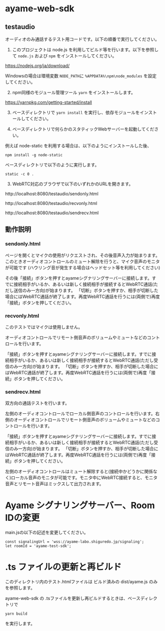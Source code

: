 # ayame-web-sdk

## testaudio

オーディオのみ通話するテスト用コードです。以下の順番で実行してください。

1. このプロジェクトは node.js を利用してビルド等を行います。以下を参照して `node.js` および `npm` をインストールしてください。

https://nodejs.org/ja/download/

Windowsの場合は環境変数 `NODE_PATH`に `%APPDATA%\npm\node_modules` を設定してください。

2. npm同様のモジュール管理ツール `yarn` をインストールします。

https://yarnpkg.com/getting-started/install

3. ベースディレクトリで `yarn install` を実行し、依存モジュールをインストールしてください。

2. ベースディレクトリで何らかのスタティックWebサーバーを起動してください。

例えば node-static を利用する場合は、以下のようにインストールした後、

`npm install -g node-static`

ベースディレクトリで以下のように実行します。

`static -c 0 .`

3. WebRTC対応のブラウザで以下のいずれかのURLを開きます。

http://localhost:8080/testaudio/sendonly.html

http://localhost:8080/testaudio/recvonly.html

http://localhost:8080/testaudio/sendrecv.html

## 動作説明

### sendonly.html

ページを開くとマイクの使用がリクエストされ、その後音声入力が始まります。
このときオーディオコントロールのミュート解除を行うと、マイク音声のモニタが可能です (ハウリング音が発生する場合はヘッドセット等を利用してください)

その後「接続」ボタンを押すとayameシグナリングサーバーに接続します。すでに接続相手がいるか、あるいは新しく接続相手が接続するとWebRTC通話(ただし送信のみ一方向)が始まります。
「切断」ボタンを押すか、相手が切断した場合にはWebRTC通話が終了します。再度WebRTC通話を行うには(両側で)再度「接続」ボタンを押してください。

### recvonly.html

このテストではマイクは使用しません。

オーディオコントロールでリモート側音声のボリュームやミュートなどのコントロールを行います。

「接続」ボタンを押すとayameシグナリングサーバーに接続します。すでに接続相手がいるか、あるいは新しく接続相手が接続するとWebRTC通話(ただし受信のみ一方向)が始まります。
「切断」ボタンを押すか、相手が切断した場合にはWebRTC通話が終了します。再度WebRTC通話を行うには(両側で)再度「接続」ボタンを押してください。

### sendrecv.html

双方向の通話テストを行います。

[](testaudio_sendrecv.png)

左側のオーディオコントロールでローカル側音声のコントロールを行います。右側のオーディオコントロールでリモート側音声のボリュームやミュートなどのコントロールを行います。

「接続」ボタンを押すとayameシグナリングサーバーに接続します。すでに接続相手がいるか、あるいは新しく接続相手が接続するとWebRTC通話(ただし受信のみ一方向)が始まります。
「切断」ボタンを押すか、相手が切断した場合にはWebRTC通話が終了します。再度WebRTC通話を行うには(両側で)再度「接続」ボタンを押してください。

左側のオーディオコントロールはミュート解除すると(接続中かどうかに関係なく)ローカル音声のモニタが可能です。モニタ中にWebRTC接続すると、モニタ音声とリモート音声はミックスして出力されます。

# Ayame シグナリングサーバー、Room IDの変更

main.jsの以下の記述を変更してください。

```
const signalingUrl = 'wss://ayame-labo.shiguredo.jp/signaling';
let roomId = 'ayame-test-sdk';
```

# .ts ファイルの更新と再ビルド

このディレクトリ内のテスト.htmlファイルは ビルド済みの dist/ayame.js のみを参照します。

ayame-web-sdk の .tsファイルを更新し再ビルドするときは、ベースディレクトリで

`yarn build`

を実行します。
